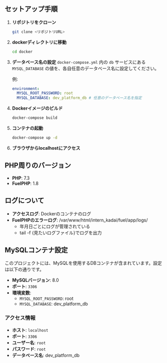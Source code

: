 ## セットアップ手順

1. **リポジトリをクローン**

   ```bash
   git clone <リポジトリURL>
   ```

2. **dockerディレクトリに移動**

   ```bash
   cd docker
   ```

3. **データベース名の設定**
   `docker-compose.yml` 内の `db` サービスにある `MYSQL_DATABASE` の値を、各自任意のデータベース名に設定してください。

   例:

   ```yaml
   environment:
     MYSQL_ROOT_PASSWORD: root
     MYSQL_DATABASE: dev_platform_db # 任意のデータベース名を指定
   ```

4. **Dockerイメージのビルド**

   ```bash
   docker-compose build
   ```

5. **コンテナの起動**
   ```bash
   docker-compose up -d
   ```
6. **ブラウザからlocalhostにアクセス**

## PHP周りのバージョン

- **PHP**: 7.3
- **FuelPHP**: 1.8

## ログについて

- **アクセスログ**: Dockerのコンテナのログ
- **FuelPHPのエラーログ**: /var/www/html/intern_kadai/fuel/app/logs/
  - 年月日ごとにログが管理されている
  - tail -f {見たいログファイル}でログを出力

## MySQLコンテナ設定

このプロジェクトには、MySQLを使用するDBコンテナが含まれています。設定は以下の通りです。

- **MySQLバージョン**: 8.0
- **ポート**: `3306`
- **環境変数**:
  - `MYSQL_ROOT_PASSWORD`: root
  - `MYSQL_DATABASE`: dev_platform_db

### アクセス情報

- **ホスト**: `localhost`
- **ポート**: `3306`
- **ユーザー名**: `root`
- **パスワード**: `root`
- **データベース名**: dev_platform_db
